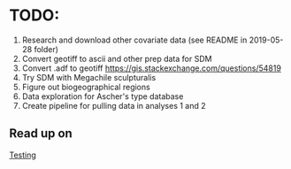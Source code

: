 # TODO:

1. Research and download other covariate data (see README in 2019-05-28 folder)
2. Convert geotiff to ascii and other prep data for SDM
3. Convert .adf to geotiff https://gis.stackexchange.com/questions/54819
1. Try SDM with Megachile sculpturalis
2. Figure out biogeographical regions
3. Data exploration for Ascher's type database
4. Create pipeline for pulling data in analyses 1 and 2

## Read up on

[Testing](https://towardsdatascience.com/unit-testing-in-r-68ab9cc8d211)

